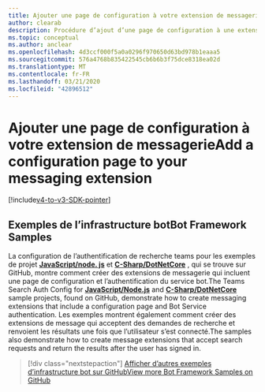 ```yaml
---
title: Ajouter une page de configuration à votre extension de messagerie
author: clearab
description: Procédure d’ajout d’une page de configuration à une extension de messagerie
ms.topic: conceptual
ms.author: anclear
ms.openlocfilehash: 4d3ccf000f5a0a0296f970650d63bd978b1eaaa5
ms.sourcegitcommit: 576a4768b835422545cb6b6b3f75dce8318ea02d
ms.translationtype: MT
ms.contentlocale: fr-FR
ms.lasthandoff: 03/21/2020
ms.locfileid: "42896512"
---
```

# <a name="add-a-configuration-page-to-your-messaging-extension"></a><span data-ttu-id="a7642-103">Ajouter une page de configuration à votre extension de messagerie</span><span class="sxs-lookup"><span data-stu-id="a7642-103">Add a configuration page to your messaging extension</span></span>

[!include[v4-to-v3-SDK-pointer](~/includes/v4-to-v3-pointer-me.md)]

## <a name="bot-framework-samples"></a><span data-ttu-id="a7642-104">Exemples de l’infrastructure bot</span><span class="sxs-lookup"><span data-stu-id="a7642-104">Bot Framework Samples</span></span>

<span data-ttu-id="a7642-105">La configuration de l’authentification de recherche teams pour les exemples de projet [**JavaScript/node. js**](https://github.com/microsoft/BotBuilder-Samples/tree/master/samples/javascript_nodejs/52.teams-messaging-extensions-search-auth-config) et [**C-Sharp/DotNetCore**](https://github.com/microsoft/BotBuilder-Samples/tree/master/samples/csharp_dotnetcore/52.teams-messaging-extensions-search-auth-config) , qui se trouve sur GitHub, montre comment créer des extensions de messagerie qui incluent une page de configuration et l’authentification du service bot.</span><span class="sxs-lookup"><span data-stu-id="a7642-105">The Teams Search Auth Config for [**JavaScript/Node.js**](https://github.com/microsoft/BotBuilder-Samples/tree/master/samples/javascript_nodejs/52.teams-messaging-extensions-search-auth-config) and [**C-Sharp/DotNetCore**](https://github.com/microsoft/BotBuilder-Samples/tree/master/samples/csharp_dotnetcore/52.teams-messaging-extensions-search-auth-config) sample projects, found on GitHub, demonstrate how to create messaging extensions that include a configuration page and Bot Service authentication.</span></span> <span data-ttu-id="a7642-106">Les exemples montrent également comment créer des extensions de message qui acceptent des demandes de recherche et renvoient les résultats une fois que l’utilisateur s’est connecté.</span><span class="sxs-lookup"><span data-stu-id="a7642-106">The samples also demonstrate how to create message extensions that accept search requests and return the results after the user has signed in.</span></span>

> [!div class="nextstepaction"]
> [<span data-ttu-id="a7642-107">Afficher d’autres exemples d’infrastructure bot sur GitHub</span><span class="sxs-lookup"><span data-stu-id="a7642-107">View more Bot Framework Samples on GitHub</span></span>](https://github.com/microsoft/BotBuilder-Samples)
